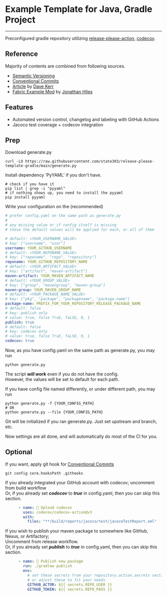 # Example Template for Java, Gradle Project

---

Preconfigured gradle repository utilizing
[release-please-action](https://github.com/google-github-actions/release-please-action),
[codecov](https://about.codecov.io/).

## Reference

Majority of contents are combined from following sources.

- [Semantic Versioning](https://semver.org/)
- [Conventional Commits](https://www.conventionalcommits.org/en/)
- [Article](https://dwmkerr.com/conventional-commits-and-semantic-versioning-for-java/)
  by [Dave Kerr](https://github.com/dwmkerr)
- [Fabric Example Mod](https://github.com/axieum/fabric-example-mod)
  by [Jonathan Hiles](https://github.com/axieum)

## Features

- Automated version control, changelog and labeling with GitHub Actions
- Jacoco test coverage + codecov integration

## Prep

Download generate.py
```shell
curl -LO https://raw.githubusercontent.com/state303/release-please-template-gradle/main/generate.py
```

Install dependency 'PyYAML' if you don't have.

```shell
# check if you have it
pip list | grep -i "pyyaml"
# if nothing shows up, you need to install the pyyaml
pip install pyyaml
```

Write your configuration on the (recommended)

```yaml
# prefer config.yaml on the same path as generate.py
#
# any missing value or if config itself is missing
# these the default values will be applied for each, or all of them

# default: <YOUR_USERNAME_VALUE>
# key: ["username", "user"]
username: YOUR_GITHUB_USERNAME
# default: <YOUR_REPONAME_VALUE>
# key: ["reponame", "repo", "repository"]
reponame: YOUR_GITHUB_REPOSITORY_NAME
# default: <YOUR_ARTIFACT_VALUE>
# key: ["artifact", "maven-artifact"]
maven-artifact: YOUR_MAVEN_ARTIFACT_NAME
# default: <YOUR_GROUP_VALUE>
# key: ["group", "mavengroup", "maven-group"]
maven-group: YOUR_MAVEN_GROUP_NAME
# default: <YOUR_PACKAGE_NAME_VALUE>
# key: ["pkg", "package", "packagename", "package-name"]
package-name: PREFIX_FOR_YOUR_REPOSITORY_RELEASE_PACKAGE_NAME
# default: false
# key: publish only
# value: true, false TruE, faLSE, 0, 1
publish: true
# default: false
# key: codecov only
# value: true, false TruE, faLSE, 0, 1
codecov: true
```

Now, as you have config.yaml on the same path as generate.py, you may run

```shell 
python generate.py
```

The script **_will work_** even if you do not have the config. <br>
However, the values will be set to default for each path.

If you have config file named differently, or under different path, you may run

```shell
python generate.py -f {YOUR_CONFIG_PATH}
# OR
python generate.py --file {YOUR_CONFIG_PATH}
```

Git will be initialized if you ran generate.py. Just set upstream and branch, etc.

Now settings are all done, and will automatically do most of the CI for you.

## Optional

If you want, apply git hook for [Conventional Commits](https://www.conventionalcommits.org/en/)

```shell
git config core.hooksPath .githooks
```

If you already integrated your GitHub account with codecov; uncomment from build workflow<br>
Or, if you already set **_codecov_** to **_true_** in config.yaml, then you can skip this section.

```yaml
      - name: 🎯️ Upload codecov
        uses: codecov/codecov-action@v3
        with:
          files: "**/build/reports/jacoco/test/jacocoTestReport.xml"
```

If you wish to publish your maven package to somewhere like GitHub, Nexus, or Artifactory;<br>
Uncomment from release workflow.<br>
Or, if you already set _**publish**_ to **_true_** in config.yaml, then you can skip this section.

```yaml
      - name: 🚀 Publish new package
        run: ./gradlew publish
        env: 
          # set these secrets from your repository.action.secrets section
          # or adjust these to fit your needs 
          GITHUB_ACTOR: ${{ secrets.REPO_USER }}
          GITHUB_TOKEN: ${{ secrets.REPO_PASS }}
```
